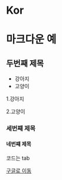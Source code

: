 # Kor
# 마크다운 예


## 두번째 제목
- 강아지
- 고양이


1.강아지

2.고양이 
### 세번쨰 제목
#### 네번쨰 제목




  코드는 tab
  
  [구글로 이동](https://google.com)
